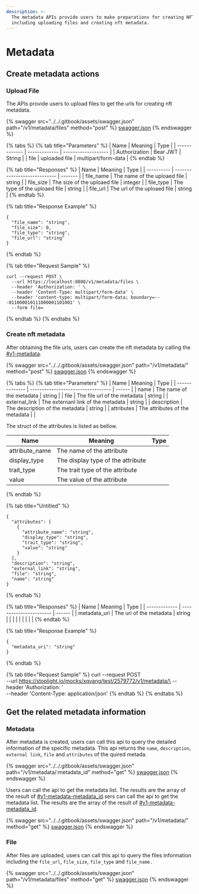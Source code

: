 ```yaml
---
description: >-
  The metadata APIs provide users to make preparations for creating NFTs,
  including uploading files and creating nft metadata.
---
```


# Metadata

## Create metadata actions

### Upload File

The APIs provide users to upload files to get the urls for creating nft metadata.&#x20;

{% swagger src="../../.gitbook/assets/swagger.json" path="/v1/metadata/files" method="post" %}
[swagger.json](../../.gitbook/assets/swagger.json)
{% endswagger %}

{% tabs %}
{% tab title="Parameters" %}
| Name          | Meaning       | Type                |
| ------------- | ------------- | ------------------- |
| Authorization | Bear JWT      | String              |
| file          | uploaded file | multipart/form-data |
{% endtab %}

{% tab title="Responses" %}
| Name       | Meaning                      | Type    |
| ---------- | ---------------------------- | ------- |
| file\_name | The name of the uploaed file | string  |
| file\_size | The size of the uploaed file | integer |
| file\_type | The type of the uploaed file | string  |
| file\_url  | The url of the uploaed file  | string  |
{% endtab %}

{% tab title="Response Example" %}
```
{
  "file_name": "string",
  "file_size": 0,
  "file_type": "string",
  "file_url": "string"
}
```
{% endtab %}

{% tab title="Request Sample" %}
```
curl --request POST \
  --url https://localhost:8080/v1/metadata/files \
  --header 'Authorization: ' \
  --header 'Content-Type: multipart/form-data' \
  --header 'content-type: multipart/form-data; boundary=---011000010111000001101001' \
  --form file=
```
{% endtab %}
{% endtabs %}

### Create nft metadata

After obtaining the file urls, users can create the nft metadata by calling the [#v1-metadata](metadata.md#v1-metadata "mention").&#x20;

{% swagger src="../../.gitbook/assets/swagger.json" path="/v1/metadata/" method="post" %}
[swagger.json](../../.gitbook/assets/swagger.json)
{% endswagger %}

{% tabs %}
{% tab title="Parameters" %}
| Name           | Meaning                            | Type   |
| -------------- | ---------------------------------- | ------ |
| name           | The name of the metadata           | string |
| file           | The file url of the metadata       | string |
| external\_link | The externanl link of the metadata | string |
| description    | The description of the metadata    | string |
| attributes     | The attributes of the metadata     |        |

The struct of the attributes is listed as bellow.

| Name            | Meaning                           | Type |
| --------------- | --------------------------------- | ---- |
| attribute\_name | The name of the attribute         |      |
| display\_type   | The display type of the attribute |      |
| trait\_type     | The trait type of the attribute   |      |
| value           | The value of the attribute        |      |
{% endtab %}

{% tab title="Untitled" %}
```
{
  "attributes": [
    {
      "attribute_name": "string",
      "display_type": "string",
      "trait_type": "string",
      "value": "string"
    }
  ],
  "description": "string",
  "external_link": "string",
  "file": "string",
  "name": "string"
}
```
{% endtab %}

{% tab title="Responses" %}
| Name          | Meaning                 | Type   |
| ------------- | ----------------------- | ------ |
| metadata\_uri | The uri of the metadata | string |
|               |                         |        |
|               |                         |        |
{% endtab %}

{% tab title="Response Example" %}
```
{
  "metadata_uri": "string"
}
```
{% endtab %}

{% tab title="Request Sample" %}
curl --request POST\
\--url https://stoplight.io/mocks/xqyang/test/2579772/v1/metadata/\
\--header 'Authorization: '\
\--header 'Content-Type: application/json'
{% endtab %}
{% endtabs %}

## Get the related metadata information&#x20;

### Metadata

After metadata is created, users can call this api to query the detailed information of the specific metadata. This api returns the `name`, `description`, `external link`, `file` and `attributes` of the quired metada.

{% swagger src="../../.gitbook/assets/swagger.json" path="/v1/metadata/:metadata_id" method="get" %}
[swagger.json](../../.gitbook/assets/swagger.json)
{% endswagger %}

Users can call the api to get the metadata list. The results are the array of the result of [#v1-metadata-metadata\_id](metadata.md#v1-metadata-metadata\_id "mention").sers can call the api to get the metadata list. The results are the array of the result of [#v1-metadata-metadata\_id](metadata.md#v1-metadata-metadata\_id "mention").

{% swagger src="../../.gitbook/assets/swagger.json" path="/v1/metadata/" method="get" %}
[swagger.json](../../.gitbook/assets/swagger.json)
{% endswagger %}

### File

After files are uploaded, users can call this api to query the files information including the `file_url`, `file_size`, `file_type` and `file_name.`

{% swagger src="../../.gitbook/assets/swagger.json" path="/v1/metadata/files" method="get" %}
[swagger.json](../../.gitbook/assets/swagger.json)
{% endswagger %}
